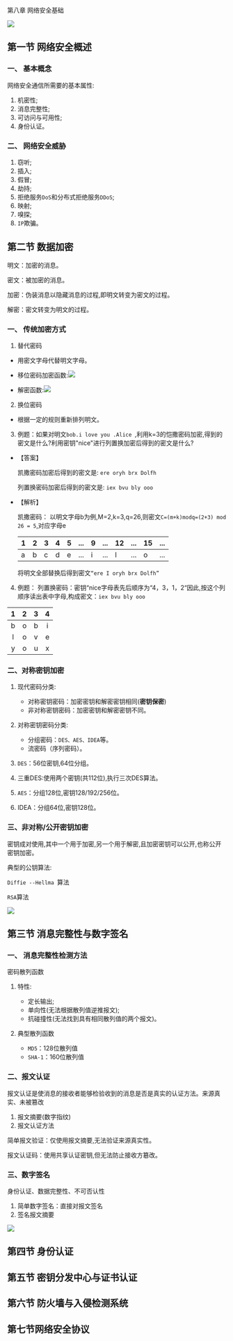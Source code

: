 第八章 网络安全基础

![](F:\自考\计算机网络原理\img\2020-06-08_172402.jpg)

##  第一节 网络安全概述

### 一、 基本概念

网络安全通信所需要的基本属性:

1. 机密性;
2. 消息完整性;
3. 可访问与可用性;
4. 身份认证。

### 二、 网络安全威胁

1. 窃听;
2. 插入;
3. 假冒;
4. 劫持;
5. 拒绝服务`DoS`和分布式拒绝服务`DDoS`;
6. 映射;
7. 嗅探;
8. `IP`欺骗。

##  第二节 数据加密

明文：加密的消息。

密文：被加密的消息。

加密：伪装消息以隐藏消息的过程,即明文转变为密文的过程。

解密：密文转变为明文的过程。

### 一、 传统加密方式

1. 替代密码

- 用密文字母代替明文字母。

- 移位密码加密函数:![](F:\自考\计算机网络原理\img\2020-06-08_175321.jpg)

- 解密函数:![](F:\自考\计算机网络原理\img\2020-06-08_175332.jpg)

2. 换位密码

- 根据一定的规则重新排列明文。

3.  例题：如果对明文`bob.i love you .Alice `,利用k=3的恺撒密码加密,得到的密文是什么?利用密钥"nice"进行列置换加密后得到的密文是什么?

   - 【答案】 

     凯撒密码加密后得到的密文是: `ere oryh brx Dolfh `

     列置换密码加密后得到的密文是: ` iex bvu bly ooo `

   - 【解析】

      凯撒密码： 以明文字母b为例,M=2,k=3,q=26,则密文`C=(m+k)modq=(2+3) mod 26 = 5`,对应字母e

     | 1    | 2    | 3    | 4    | 5    | ...  | 9    | ...  | 12   | ...  | 15   | ...  |
     | ---- | ---- | ---- | ---- | ---- | ---- | ---- | ---- | ---- | ---- | ---- | ---- |
     | a    | b    | c    | d    | e    | ...  | i    | ...  | l    | ...  | o    | ...  |

     将明文全部替换后得到密文`“ere I oryh brx Dolfh”`

4. 例题： 列置换密码：密钥“nice字母表先后顺序为“4，3，1，2“因此,按这个列顺序读出表中字母,构成密文：` iex bvu bly ooo `

|  1   |  2   |  3   |  4   |
| :--: | :--: | :--: | :--: |
|  b   |  o   |  b   |  i   |
|  l   |  o   |  v   |  e   |
|  y   |  o   |  u   |  x   |

### 二、对称密钥加密

1. 现代密码分类:
   - 对称密钥密码：加密密钥和解密密钥相同(**密钥保密**)
   - 非对称密钥密码：加密密钥和解密密钥不同。

2. 对称密钥密码分类:
   - 分组密码：`DES、AES、IDEA`等。
   - 流密码（序列密码）。

3. `DES`：56位密钥,64位分组。

4. 三重DES:使用两个密钥(共112位),执行三次DES算法。

5. `AES`：分组128位,密钥128/192/256位。

6. IDEA：分组64位,密钥128位。

###  三、非对称/公开密钥加密

密钥成对使用,其中一个用于加密,另一个用于解密,且加密密钥可以公开,也称公开密钥加密。

典型的公钥算法:

`Diffie --Hellma `算法

`RSA`算法

![](F:\自考\计算机网络原理\img\2020-06-08_212753.jpg)

##  第三节  消息完整性与数字签名

### 一、 消息完整性检测方法

密码散列函数

1. 特性:
   - 定长输出;
   - 单向性(无法根据散列值逆推报文);
   - 抗碰撞性(无法找到具有相同散列值的两个报文)。

2. 典型散列函数
   - `MD5`：128位散列值
   - `SHA-1`：160位散列值

###  二、报文认证

报文认证是使消息的接收者能够检验收到的消息是否是真实的认证方法。来源真实、未被篡改

1. 报文摘要(数字指纹)
2. 报文认证方法

简单报文验证：仅使用报文摘要,无法验证来源真实性。

报文认证码：使用共享认证密钥,但无法防止接收方簒改。

### 三、数字签名

身份认证、数据完整性、不可否认性

1. 简单数字签名：直接对报文签名
2. 签名报文摘要

![](F:\自考\计算机网络原理\img\2020-06-08_214348.jpg)

## 第四节 身份认证

## 第五节  密钥分发中心与证书认证

##  第六节 防火墙与入侵检测系统

## 第七节网络安全协议

